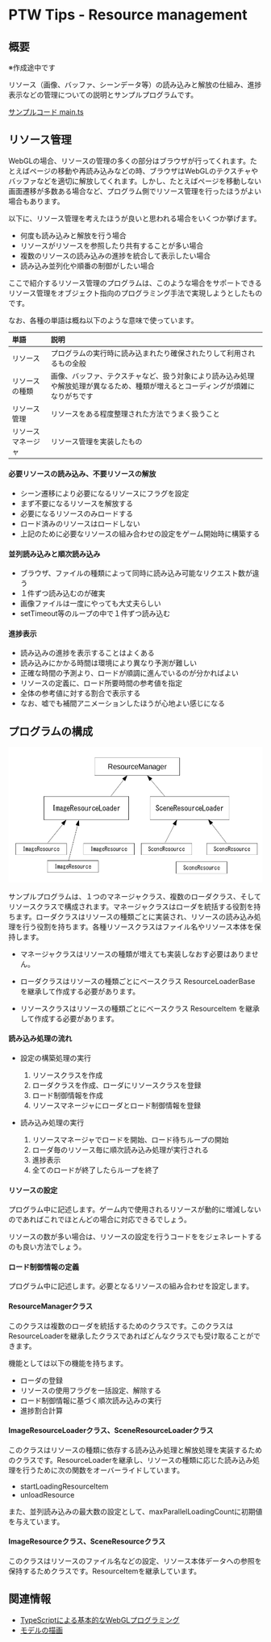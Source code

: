 # PTW Tips - Resource management

## 概要
※作成途中です

リソース（画像、バッファ、シーンデータ等）の読み込みと解放の仕組み、進捗表示などの管理についての説明とサンプルプログラムです。 

[サンプルコード main.ts](./main.ts)

## リソース管理
WebGLの場合、リソースの管理の多くの部分はブラウザが行ってくれます。たとえばページの移動や再読み込みなどの時、ブラウザはWebGLのテクスチャやバッファなどを適切に解放してくれます。しかし、たとえばページを移動しない画面遷移が多数ある場合など、プログラム側でリソース管理を行ったほうがよい場合もあります。

以下に、リソース管理を考えたほうが良いと思われる場合をいくつか挙げます。

- 何度も読み込みと解放を行う場合
- リソースがリソースを参照したり共有することが多い場合
- 複数のリソースの読み込みの進捗を統合して表示したい場合
- 読み込み並列化や順番の制御がしたい場合

ここで紹介するリソース管理のプログラムは、このような場合をサポートできるリソース管理をオブジェクト指向のプログラミング手法で実現しようとしたものです。

なお、各種の単語は概ね以下のような意味で使っています。

|単語|説明|
|:-----------------|:-------------------------|
|リソース|プログラムの実行時に読み込まれたり確保されたりして利用されるもの全般|
|リソースの種類|画像、バッファ、テクスチャなど、扱う対象により読み込み処理や解放処理が異なるため、種類が増えるとコーディングが煩雑になりがちです|
|リソース管理|リソースをある程度整理された方法でうまく扱うこと|
|リソースマネージャ|リソース管理を実装したもの|


#### 必要リソースの読み込み、不要リソースの解放
- シーン遷移により必要になるリソースにフラグを設定
- まず不要になるリソースを解放する
- 必要になるリソースのみロードする
- ロード済みのリソースはロードしない
- 上記のために必要なリソースの組み合わせの設定をゲーム開始時に構築する


#### 並列読み込みと順次読み込み
- ブラウザ、ファイルの種類によって同時に読み込み可能なリクエスト数が違う
- １件ずつ読み込むのが確実
- 画像ファイルは一度にやっても大丈夫らしい
- setTimeout等のループの中で１件ずつ読み込む


#### 進捗表示
- 読み込みの進捗を表示することはよくある
- 読み込みにかかる時間は環境により異なり予測が難しい
- 正確な時間の予測より、ロードが順調に進んでいるのが分かればよい
- リソースの定義に、ロード所要時間の参考値を指定
- 全体の参考値に対する割合で表示する
- なお、嘘でも補間アニメーションしたほうが心地よい感じになる


## プログラムの構成
![プログラムの構成](figure_image01.png)

サンプルプログラムは、１つのマネージャクラス、複数のローダクラス、そしてリソースクラスで構成されます。マネージャクラスはローダを統括する役割を持ちます。ローダクラスはリソースの種類ごとに実装され、リソースの読み込み処理を行う役割を持ちます。各種リソースクラスはファイル名やリソース本体を保持します。

- マネージャクラスはリソースの種類が増えても実装しなおす必要はありません。

- ローダクラスはリソースの種類ごとにベースクラス ResourceLoaderBase を継承して作成する必要があります。

- リソースクラスはリソースの種類ごとにベースクラス ResourceItem を継承して作成する必要があります。

#### 読み込み処理の流れ

- 設定の構築処理の実行
  1. リソースクラスを作成
  2. ローダクラスを作成、ローダにリソースクラスを登録
  3. ロード制御情報を作成
  4. リソースマネージャにローダとロード制御情報を登録

- 読み込み処理の実行
  1. リソースマネージャでロードを開始、ロード待ちループの開始
  2. ローダ毎のリソース毎に順次読み込み処理が実行される
  3. 進捗表示
  4. 全てのロードが終了したらループを終了

#### リソースの設定
プログラム中に記述します。ゲーム内で使用されるリソースが動的に増減しないのであればこれでほとんどの場合に対応できるでしょう。

リソースの数が多い場合は、リソースの設定を行うコードををジェネレートするのも良い方法でしょう。

#### ロード制御情報の定義
プログラム中に記述します。必要となるリソースの組み合わせを設定します。

#### ResourceManagerクラス
このクラスは複数のローダを統括するためのクラスです。このクラスはResourceLoaderを継承したクラスであればどんなクラスでも受け取ることができます。

機能としては以下の機能を持ちます。

- ローダの登録
- リソースの使用フラグを一括設定、解除する
- ロード制御情報に基づく順次読み込みの実行
- 進捗割合計算

#### ImageResourceLoaderクラス、SceneResourceLoaderクラス
このクラスはリソースの種類に依存する読み込み処理と解放処理を実装するためのクラスです。ResourceLoaderを継承し、リソースの種類に応じた読み込み処理を行うために次の関数をオーバーライドしています。

- startLoadingResourceItem
- unloadResource

また、並列読み込みの最大数の設定として、maxParallelLoadingCountに初期値を与えています。

#### ImageResourceクラス、SceneResourceクラス
このクラスはリソースのファイル名などの設定、リソース本体データへの参照を保持するためクラスです。ResourceItemを継承しています。


## 関連情報
- [TypeScriptによる基本的なWebGLプログラミング](./basic_webgl_ts/)
- [モデルの描画](../basic_model_drawing/)
